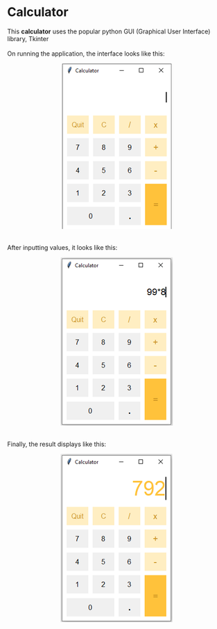 # Calculator
This **calculator** uses the popular python GUI (Graphical User Interface) library, Tkinter  
<br/>
On running the application, the interface looks like this:  
<p align='center'><img src='images/interface.png'/></p>
<br/>
After inputting values, it looks like this:  
<p align='center'><img src='images/input.png'/></p>
<br/>
Finally, the result displays like this:  
<p align='center'><img src='images/output.png'/></p>
